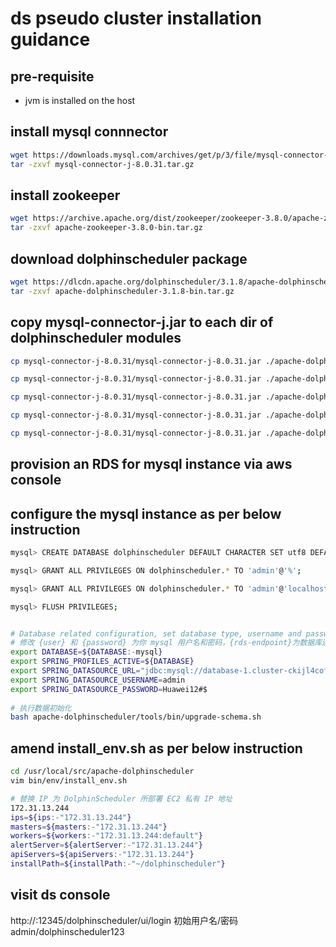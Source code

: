 # ds pseudo cluster installation guidance

## pre-requisite
- jvm is installed on the host

## install mysql connnector
```sh
wget https://downloads.mysql.com/archives/get/p/3/file/mysql-connector-j-8.0.31.tar.gz   
tar -zxvf mysql-connector-j-8.0.31.tar.gz 
```

## install zookeeper
```sh
wget https://archive.apache.org/dist/zookeeper/zookeeper-3.8.0/apache-zookeeper-3.8.0-bin.tar.gz 
tar -zxvf apache-zookeeper-3.8.0-bin.tar.gz
```

## download dolphinscheduler package
```sh
wget https://dlcdn.apache.org/dolphinscheduler/3.1.8/apache-dolphinscheduler-3.1.8-bin.tar.gz
tar -zxvf apache-dolphinscheduler-3.1.8-bin.tar.gz
```

## copy mysql-connector-j.jar to each dir of dolphinscheduler modules
```sh
cp mysql-connector-j-8.0.31/mysql-connector-j-8.0.31.jar ./apache-dolphinscheduler-3.1.8-bin/api-server/libs/

cp mysql-connector-j-8.0.31/mysql-connector-j-8.0.31.jar ./apache-dolphinscheduler-3.1.8-bin/alert-server/libs/

cp mysql-connector-j-8.0.31/mysql-connector-j-8.0.31.jar ./apache-dolphinscheduler-3.1.8-bin/master-server/libs/  

cp mysql-connector-j-8.0.31/mysql-connector-j-8.0.31.jar ./apache-dolphinscheduler-3.1.8-bin/worker-server/libs/  

cp mysql-connector-j-8.0.31/mysql-connector-j-8.0.31.jar ./apache-dolphinscheduler-3.1.8-bin/tools/libs/
```
## provision an RDS for mysql instance via aws console

## configure the mysql instance as per below instruction
```sh
mysql> CREATE DATABASE dolphinscheduler DEFAULT CHARACTER SET utf8 DEFAULT COLLATE utf8_general_ci; 

mysql> GRANT ALL PRIVILEGES ON dolphinscheduler.* TO 'admin'@'%';  

mysql> GRANT ALL PRIVILEGES ON dolphinscheduler.* TO 'admin'@'localhost';   

mysql> FLUSH PRIVILEGES;  


# Database related configuration, set database type, username and password # 修改 {mysql-endpoint} 为你 mysql 连接地址  
# 修改 {user} 和 {password} 为你 mysql ⽤户名和密码，{rds-endpoint}为数据库连接地址
export DATABASE=${DATABASE:-mysql}   
export SPRING_PROFILES_ACTIVE=${DATABASE}  
export SPRING_DATASOURCE_URL="jdbc:mysql://database-1.cluster-ckijl4cofaxc.us-east-1.rds.amazonaws.com/dolphinscheduler?useUnicode=true&characterEncoding=UTF-8&useSSL=false"   
export SPRING_DATASOURCE_USERNAME=admin  
export SPRING_DATASOURCE_PASSWORD=Huawei12#$  
  
# 执行数据初始化  
bash apache-dolphinscheduler/tools/bin/upgrade-schema.sh

```

## amend install_env.sh as per below instruction
```sh
cd /usr/local/src/apache-dolphinscheduler
vim bin/env/install_env.sh 

# 替换 IP 为 DolphinScheduler 所部署 EC2 私有 IP 地址  
172.31.13.244
ips=${ips:-"172.31.13.244"}  
masters=${masters:-"172.31.13.244"}
workers=${workers:-"172.31.13.244:default"}
alertServer=${alertServer:-"172.31.13.244"}
apiServers=${apiServers:-"172.31.13.244"}
installPath=${installPath:-"~/dolphinscheduler"}  
```

## visit ds console
http://<ec2 public dns endpoint>:12345/dolphinscheduler/ui/login
初始用户名/密码 admin/dolphinscheduler123

